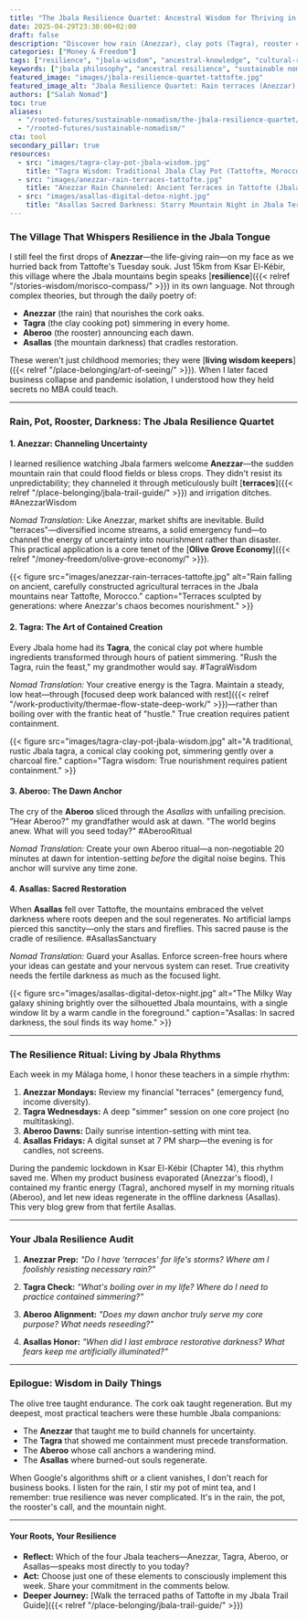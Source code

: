 ```yaml
---
title: "The Jbala Resilience Quartet: Ancestral Wisdom for Thriving in Chaos"
date: 2025-04-29T23:30:00+02:00
draft: false
description: "Discover how rain (Anezzar), clay pots (Tagra), rooster calls (Aberoo), and mountain darkness (Asallas) from my ancestral village of Tattofte reveal timeless resilience secrets for modern nomads."
categories: ["Money & Freedom"]
tags: ["resilience", "jbala-wisdom", "ancestral-knowledge", "cultural-roots", "slow-living"]
keywords: ["jbala philosophy", "ancestral resilience", "sustainable nomadism", "tattofte", "jbalaphilosophy"]
featured_image: "images/jbala-resilience-quartet-tattofte.jpg"
featured_image_alt: "Jbala Resilience Quartet: Rain terraces (Anezzar) | Clay tagine (Tagra) | Rooster at dawn (Aberoo) | Mountain night (Asallas) near Tattofte, Morocco"
authors: ["Salah Nomad"]
toc: true
aliases:
  - "/rooted-futures/sustainable-nomadism/the-jbala-resilience-quartet/"
  - "/rooted-futures/sustainable-nomadism/"
cta: tool
secondary_pillar: true
resources:
  - src: "images/tagra-clay-pot-jbala-wisdom.jpg"
    title: "Tagra Wisdom: Traditional Jbala Clay Pot (Tattofte, Morocco) Teaching Slow Transformation"
  - src: "images/anezzar-rain-terraces-tattofte.jpg"
    title: "Anezzar Rain Channeled: Ancient Terraces in Tattofte (Jbala Mountains) Mastering Uncertainty"
  - src: "images/asallas-digital-detox-night.jpg"
    title: "Asallas Sacred Darkness: Starry Mountain Night in Jbala Territory - Digital Detox Sanctuary"
---
```


### The Village That Whispers Resilience in the Jbala Tongue

I still feel the first drops of **Anezzar**—the life-giving rain—on my face as we hurried back from Tattofte's Tuesday souk. Just 15km from Ksar El-Kébir, this village where the Jbala mountains begin speaks [**resilience**]({{< relref "/stories-wisdom/morisco-compass/" >}}) in its own language. Not through complex theories, but through the daily poetry of:

- **Anezzar** (the rain) that nourishes the cork oaks.
- **Tagra** (the clay cooking pot) simmering in every home.
- **Aberoo** (the rooster) announcing each dawn.
- **Asallas** (the mountain darkness) that cradles restoration.

These weren't just childhood memories; they were [**living wisdom keepers**]({{< relref "/place-belonging/art-of-seeing/" >}}). When I later faced business collapse and pandemic isolation, I understood how they held secrets no MBA could teach.

---

### Rain, Pot, Rooster, Darkness: The Jbala Resilience Quartet

#### 1. Anezzar: Channeling Uncertainty
I learned resilience watching Jbala farmers welcome **Anezzar**—the sudden mountain rain that could flood fields or bless crops. They didn't resist its unpredictability; they channeled it through meticulously built [**terraces**]({{< relref "/place-belonging/jbala-trail-guide/" >}}) and irrigation ditches. #AnezzarWisdom

*Nomad Translation:*
Like Anezzar, market shifts are inevitable. Build "terraces"—diversified income streams, a solid emergency fund—to channel the energy of uncertainty into nourishment rather than disaster. This practical application is a core tenet of the [**Olive Grove Economy**]({{< relref "/money-freedom/olive-grove-economy/" >}}).

{{< figure src="images/anezzar-rain-terraces-tattofte.jpg" alt="Rain falling on ancient, carefully constructed agricultural terraces in the Jbala mountains near Tattofte, Morocco." caption="Terraces sculpted by generations: where Anezzar's chaos becomes nourishment." >}}

#### 2. Tagra: The Art of Contained Creation
Every Jbala home had its **Tagra**, the conical clay pot where humble ingredients transformed through hours of patient simmering. "Rush the Tagra, ruin the feast," my grandmother would say. #TagraWisdom

*Nomad Translation:*
Your creative energy is the Tagra. Maintain a steady, low heat—through [focused deep work balanced with rest]({{< relref "/work-productivity/thermae-flow-state-deep-work/" >}})—rather than boiling over with the frantic heat of "hustle." True creation requires patient containment.

{{< figure src="images/tagra-clay-pot-jbala-wisdom.jpg" alt="A traditional, rustic Jbala tagra, a conical clay cooking pot, simmering gently over a charcoal fire." caption="Tagra wisdom: True nourishment requires patient containment." >}}

#### 3. Aberoo: The Dawn Anchor
The cry of the **Aberoo** sliced through the *Asallas* with unfailing precision. "Hear Aberoo?" my grandfather would ask at dawn. "The world begins anew. What will you seed today?" #AberooRitual

*Nomad Translation:*
Create your own Aberoo ritual—a non-negotiable 20 minutes at dawn for intention-setting *before* the digital noise begins. This anchor will survive any time zone.

#### 4. Asallas: Sacred Restoration
When **Asallas** fell over Tattofte, the mountains embraced the velvet darkness where roots deepen and the soul regenerates. No artificial lamps pierced this sanctity—only the stars and fireflies. This sacred pause is the cradle of resilience. #AsallasSanctuary

*Nomad Translation:*
Guard your Asallas. Enforce screen-free hours where your ideas can gestate and your nervous system can reset. True creativity needs the fertile darkness as much as the focused light.

{{< figure src="images/asallas-digital-detox-night.jpg" alt="The Milky Way galaxy shining brightly over the silhouetted Jbala mountains, with a single window lit by a warm candle in the foreground." caption="Asallas: In sacred darkness, the soul finds its way home." >}}

---

### The Resilience Ritual: Living by Jbala Rhythms

Each week in my Málaga home, I honor these teachers in a simple rhythm:

1.  **Anezzar Mondays:** Review my financial "terraces" (emergency fund, income diversity).
2.  **Tagra Wednesdays:** A deep "simmer" session on one core project (no multitasking).
3.  **Aberoo Dawns:** Daily sunrise intention-setting with mint tea.
4.  **Asallas Fridays:** A digital sunset at 7 PM sharp—the evening is for candles, not screens.

During the pandemic lockdown in Ksar El-Kébir (Chapter 14), this rhythm saved me. When my product business evaporated (Anezzar's flood), I contained my frantic energy (Tagra), anchored myself in my morning rituals (Aberoo), and let new ideas regenerate in the offline darkness (Asallas). This very blog grew from that fertile Asallas.

---

### Your Jbala Resilience Audit

1.  **Anezzar Prep:**
    *"Do I have 'terraces' for life's storms? Where am I foolishly resisting necessary rain?"*

2.  **Tagra Check:**
    *"What's boiling over in my life? Where do I need to practice contained simmering?"*

3.  **Aberoo Alignment:**
    *"Does my dawn anchor truly serve my core purpose? What needs reseeding?"*

4.  **Asallas Honor:**
    *"When did I last embrace restorative darkness? What fears keep me artificially illuminated?"*

---

### Epilogue: Wisdom in Daily Things

The olive tree taught endurance. The cork oak taught regeneration. But my deepest, most practical teachers were these humble Jbala companions:

- The **Anezzar** that taught me to build channels for uncertainty.
- The **Tagra** that showed me containment must precede transformation.
- The **Aberoo** whose call anchors a wandering mind.
- The **Asallas** where burned-out souls regenerate.

When Google's algorithms shift or a client vanishes, I don't reach for business books. I listen for the rain, I stir my pot of mint tea, and I remember: true resilience was never complicated. It's in the rain, the pot, the rooster's call, and the mountain night.

---

#### **Your Roots, Your Resilience**
- **Reflect:** Which of the four Jbala teachers—Anezzar, Tagra, Aberoo, or Asallas—speaks most directly to you today?
- **Act:** Choose just one of these elements to consciously implement this week. Share your commitment in the comments below.
- **Deeper Journey:** [Walk the terraced paths of Tattofte in my Jbala Trail Guide]({{< relref "/place-belonging/jbala-trail-guide/" >}})